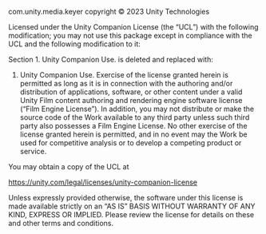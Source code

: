 com.unity.media.keyer copyright © 2023 Unity Technologies

Licensed under the Unity Companion License (the “UCL”) with the following modification; you may not use this package except in compliance with the UCL and the following modification to it:

Section 1. Unity Companion Use. is deleted and replaced with:

1. Unity Companion Use. Exercise of the license granted herein is permitted as long as it is in connection with the authoring and/or distribution of applications, software, or other content under a valid Unity Film content authoring and rendering engine software license (“Film Engine License”). In addition, you may not distribute or make the source code of the Work available to any third party unless such third party also possesses a Film Engine License. No other exercise of the license granted herein is permitted, and in no event may the Work be used for competitive analysis or to develop a competing product or service.

You may obtain a copy of the UCL at 

https://unity.com/legal/licenses/unity-companion-license 

Unless expressly provided otherwise, the software under this license is made available strictly on an “AS IS” BASIS WITHOUT WARRANTY OF ANY KIND, EXPRESS OR IMPLIED. Please review the license for details on these and other terms and conditions.
